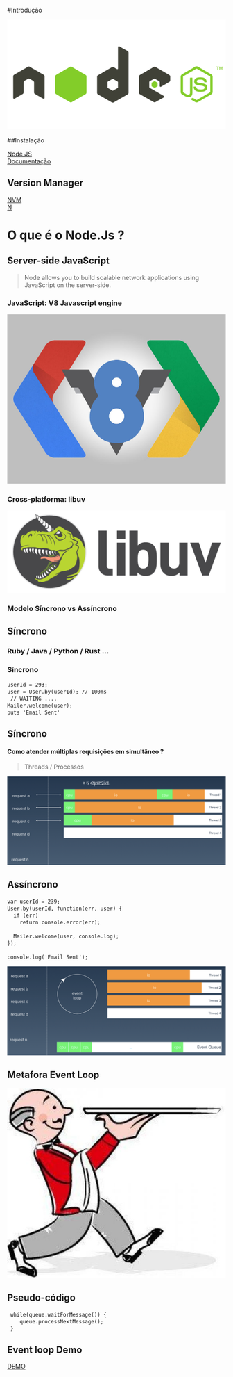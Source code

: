 #Introdução

![node](images/node.png)


##Instalação

[Node JS](https://nodejs.org/)   
[Documentação](https://nodejs.org/api/)


## Version Manager

[NVM](https://github.com/creationix/nvm)   
[N](https://github.com/tj/n)


# O que é o Node.Js ?


## Server-side JavaScript

> Node allows you to build scalable network applications using JavaScript on the server-side.

### JavaScript: V8 Javascript engine

![V8](images/v8.jpg)


### Cross-platforma: libuv

![Libuv](images/libuv.png)


### Modelo Síncrono vs Assíncrono


## Síncrono

### Ruby / Java / Python / Rust  ...


### Síncrono
```
userId = 293;
user = User.by(userId); // 100ms
 // WAITING ....
Mailer.welcome(user);
puts 'Email Sent'
```


## Síncrono
#### Como atender múltiplas requisições em simultâneo ?


> Threads / Processos


![sincrono-model](images/sincrono.png)


## Assíncrono

```
var userId = 239;
User.by(userId, function(err, user) {
  if (err)
    return console.error(err);

  Mailer.welcome(user, console.log);
});

console.log('Email Sent');
```


![assincrono](images/assincrono.png)


## Metafora Event Loop

![garcon](images/waiter.jpg)


## Pseudo-código

```
 while(queue.waitForMessage()) {
    queue.processNextMessage();
 }
```


## Event loop Demo

  [DEMO](http://latentflip.com/loupe/)
